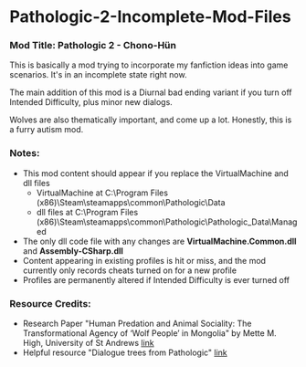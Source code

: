 # Pathologic-2-Incomplete-Mod-Files

### Mod Title: Pathologic 2 - Chono-Hün

This is basically a mod trying to incorporate my fanfiction ideas into game scenarios. It's in an incomplete state right now. 

The main addition of this mod is a Diurnal bad ending variant if you turn off Intended Difficulty, plus minor new dialogs. 

Wolves are also thematically important, and come up a lot. Honestly, this is a furry autism mod.

### Notes:
* This mod content should appear if you replace the VirtualMachine and dll files
  * VirtualMachine at C:\Program Files (x86)\Steam\steamapps\common\Pathologic\Data
  * dll files at C:\Program Files (x86)\Steam\steamapps\common\Pathologic\Pathologic_Data\Managed
* The only dll code file with any changes are **VirtualMachine.Common.dll** and **Assembly-CSharp.dll**
* Content appearing in existing profiles is hit or miss, and the mod currently only records cheats turned on for a new profile
* Profiles are permanently altered if Intended Difficulty is ever turned off
### Resource Credits:
* Research Paper "Human Predation and Animal Sociality: The Transformational Agency of ‘Wolf People’ in Mongolia" by Mette M. High, University of St Andrews
  [link](https://research-repository.st-andrews.ac.uk/bitstream/handle/10023/16520/Wolf_People.pdf?sequence=1)
* Helpful resource "Dialogue trees from Pathologic" [link](https://pathologicdialogue.github.io/)
